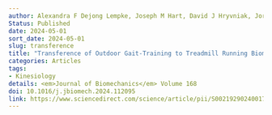 ```yaml
---
author: Alexandra F Dejong Lempke, Joseph M Hart, David J Hryvniak, Jordan Rodu, Jay Hertel
Status: Published
date: 2024-05-01
sort_date: 2024-05-01
slug: transference
title: "Transference of Outdoor Gait-Training to Treadmill Running Biomechanics and Strength Measures: A Randomized Controlled Trial."
categories: Articles
tags:
- Kinesiology
details: <em>Journal of Biomechanics</em> Volume 168
doi: 10.1016/j.jbiomech.2024.112095
link: https://www.sciencedirect.com/science/article/pii/S0021929024001726
---
```

